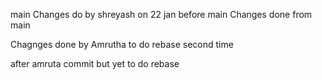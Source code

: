 main
Changes do by shreyash on 22 jan before main
Changes done from main

Chagnges done by Amrutha to do rebase second time

after amruta commit but yet to do rebase

